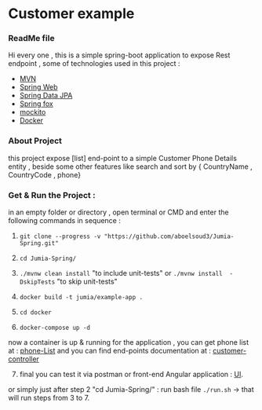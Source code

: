 # Customer example

### ReadMe file
Hi every one ,
this is a simple spring-boot application to expose Rest endpoint , 
some of technologies used in this project :
* [MVN](https://maven.apache.org/guides/index.html)
* [Spring Web](https://docs.spring.io/spring-boot/docs/2.3.0.RELEASE/reference/htmlsingle/#boot-features-developing-web-applications)
* [Spring Data JPA](https://docs.spring.io/spring-boot/docs/2.3.0.RELEASE/reference/htmlsingle/#boot-features-jpa-and-spring-data)
* [Spring fox](http://springfox.github.io/springfox/docs/current/#introduction)
* [mockito](https://site.mockito.org/)
* [Docker](https://docs.docker.com/)

### About Project
this project expose [list] end-point to a simple 
Customer Phone Details entity , beside some other features like search and sort by { CountryName , CountryCode , phone}

### Get & Run the Project :
   in an empty folder or directory , open terminal or CMD 
   and enter the following commands in sequence :

 1. `git clone --progress -v "https://github.com/aboelsoud3/Jumia-Spring.git"`

 2.  `cd Jumia-Spring/`

 3. `./mvnw clean install` 
      "to include unit-tests"
 or 
    `./mvnw install  -DskipTests`
      "to skip unit-tests"

 4. `docker build -t jumia/example-app .`

 5. `cd docker`

 6. `docker-compose up -d`

  now a container is up & running for the application , 
  you can get phone list at :
  [phone-List](http://localhost:8080/customer/)
  and you can find end-points documentation at : 
  [customer-controller](http://localhost:8080/swagger-ui.html)
  
  7. final you can test it via postman or front-end Angular application :
   [UI](https://github.com/aboelsoud3/Jumia-Angular).
   
or simply just after step 2 "cd Jumia-Spring/" :
run bash file `./run.sh` -> that will run steps from 3 to 7.   



